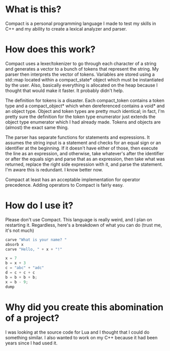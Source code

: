 # What is this?
Compact is a personal programming language I made to test my skills in C++ and my ability to create a lexical analyzer and parser.

# How does this work?
Compact uses a lexer/tokenizer to go through each character of a string and generates a vector to a bunch of tokens that represent the string. My parser then interprets the vector of tokens. Variables are stored using a std::map located within a compact_state* object which must be instantiated by the user. Also, basically everything is allocated on the heap because I thought that would make it faster. It probably didn't help. 

The definition for tokens is a disaster. Each compact_token contains a token type and a compact_object* which when dereferenced contains a void* and an object type. Object and token types are pretty much identical; in fact, I'm pretty sure the definition for the token type enumerator just extends the object type enumerator which I had already made. Tokens and objects are (almost) the exact same thing.

The parser has separate functions for statements and expressions. It assumes the string input is a statement and checks for an equal sign or an identifier at the beginning. If it doesn't have either of those, then execute the line as an expression, and otherwise, take whatever's after the identifier or after the equals sign and parse that as an expression, then take what was returned, replace the right side expression with it, and parse the statement. I'm aware this is redundant. I know better now.

Compact at least has an acceptable implementation for operator precedence. Adding operators to Compact is fairly easy.

# How do I use it?
Please don't use Compact. This language is really weird, and I plan on restarting it. Regardless, here's a breakdown of what you can do (trust me, it's not much)
```javascript
carve "What is your name? "
absorb x
carve "Hello, " + x + "!"

x = 7
b = x + 3
c = "abc" + "adc"
d = c + c + c
b = b + b + b;
x = b - 9;
dump
```

# Why did you create this abomination of a project?
I was looking at the source code for Lua and I thought that I could do something similar. I also wanted to work on my C++ because it had been years since I had used it.
